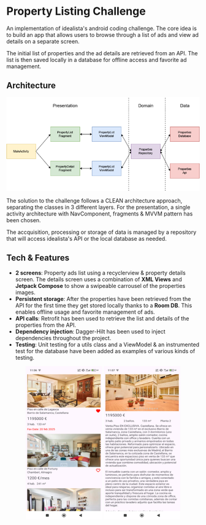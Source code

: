 
# Property Listing Challenge

An implementation of idealista's android coding challenge. The core idea is to build an app that allows users to browse through a list of ads and view ad details on a separate screen. 

The initial list of properties and the ad details are retrieved from an API. The list is then saved locally in a database for offline access and favorite ad management.




## Architecture

![Architecture Diagram](arch_diagram.png)

The solution to the challenge follows a CLEAN architecture approach, separating the classes in 3 different layers. For the presentation, a single activity architecture with NavComponent, fragments & MVVM pattern has been chosen.

The accquisition, processing or storage of data is managed by a repository that will access idealista's API or the local database as needed.
## Tech & Features

* **2 screens**: Property ads list using a recyclerview & property details screen. The details screen uses a combination of **XML Views** and **Jetpack Compose** to show a swipeable carrousel of the properties images. 
* **Persistent storage**: After the properties have been retrieved from the API for the first time they get stored locally thanks to a **Room DB**. This enables offline usage and favorite management of ads.
* **API calls**: Retrofit has been used to retrieve the list and details of the properties from the API.
* **Dependency injection**: Dagger-Hilt has been used to inject dependencies throughout the project.
* **Testing**: Unit testing for a utils class and a ViewModel & an instrumented test for the database have been added as examples of various kinds of testing.

<p align="center">
  <img src="ListScreen.png" alt="List Screen" width="200" height="400"> <img src="DetailsScreen.png" alt="Details Screen" width="200" height="400">
</p>
